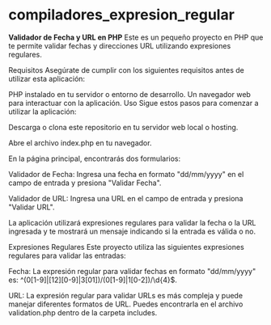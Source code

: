 # compiladores_expresion_regular
**Validador de Fecha y URL en PHP**
Este es un pequeño proyecto en PHP que te permite validar fechas y direcciones URL utilizando expresiones regulares.

Requisitos
Asegúrate de cumplir con los siguientes requisitos antes de utilizar esta aplicación:

PHP instalado en tu servidor o entorno de desarrollo.
Un navegador web para interactuar con la aplicación.
Uso
Sigue estos pasos para comenzar a utilizar la aplicación:

Descarga o clona este repositorio en tu servidor web local o hosting.

Abre el archivo index.php en tu navegador.

En la página principal, encontrarás dos formularios:

Validador de Fecha: Ingresa una fecha en formato "dd/mm/yyyy" en el campo de entrada y presiona "Validar Fecha".

Validador de URL: Ingresa una URL en el campo de entrada y presiona "Validar URL".

La aplicación utilizará expresiones regulares para validar la fecha o la URL ingresada y te mostrará un mensaje indicando si la entrada es válida o no.

Expresiones Regulares
Este proyecto utiliza las siguientes expresiones regulares para validar las entradas:

Fecha: La expresión regular para validar fechas en formato "dd/mm/yyyy" es: ^(0[1-9]|[12][0-9]|3[01])/(0[1-9]|1[0-2])/\d{4}$.

URL: La expresión regular para validar URLs es más compleja y puede manejar diferentes formatos de URL. Puedes encontrarla en el archivo validation.php dentro de la carpeta includes.


